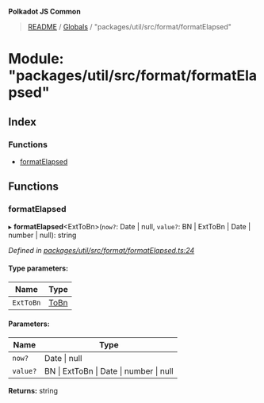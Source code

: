**Polkadot JS Common**

> [README](../README.md) / [Globals](../globals.md) / "packages/util/src/format/formatElapsed"

# Module: "packages/util/src/format/formatElapsed"

## Index

### Functions

* [formatElapsed](_packages_util_src_format_formatelapsed_.md#formatelapsed)

## Functions

### formatElapsed

▸ **formatElapsed**\<ExtToBn>(`now?`: Date \| null, `value?`: BN \| ExtToBn \| Date \| number \| null): string

*Defined in [packages/util/src/format/formatElapsed.ts:24](https://github.com/polkadot-js/common/blob/c366e637/packages/util/src/format/formatElapsed.ts#L24)*

#### Type parameters:

Name | Type |
------ | ------ |
`ExtToBn` | [ToBn](../interfaces/_packages_util_src_types_.tobn.md) |

#### Parameters:

Name | Type |
------ | ------ |
`now?` | Date \| null |
`value?` | BN \| ExtToBn \| Date \| number \| null |

**Returns:** string
